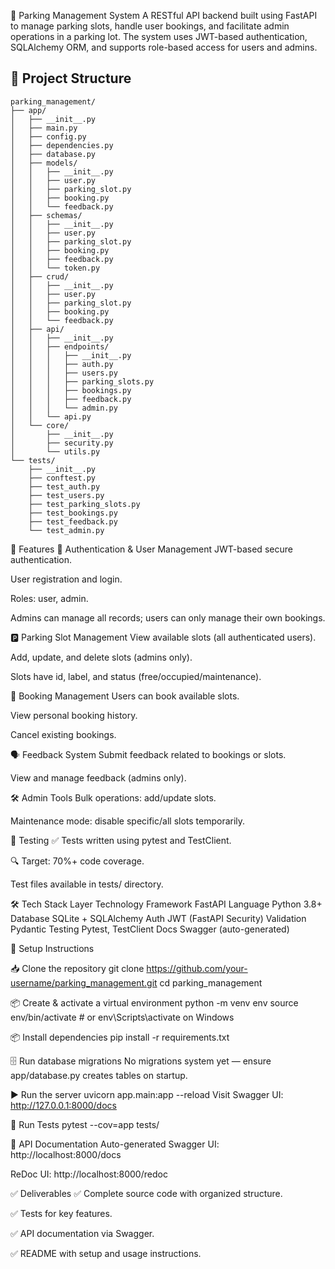 🚗 Parking Management System A RESTful API backend built using FastAPI to manage parking slots, handle user bookings, and facilitate admin operations in a parking lot. The system uses JWT-based authentication, SQLAlchemy ORM, and supports role-based access for users and admins.

## 📁 Project Structure

```
parking_management/
├── app/
│   ├── __init__.py
│   ├── main.py
│   ├── config.py
│   ├── dependencies.py
│   ├── database.py
│   ├── models/
│   │   ├── __init__.py
│   │   ├── user.py
│   │   ├── parking_slot.py
│   │   ├── booking.py
│   │   └── feedback.py
│   ├── schemas/
│   │   ├── __init__.py
│   │   ├── user.py
│   │   ├── parking_slot.py
│   │   ├── booking.py
│   │   ├── feedback.py
│   │   └── token.py
│   ├── crud/
│   │   ├── __init__.py
│   │   ├── user.py
│   │   ├── parking_slot.py
│   │   ├── booking.py
│   │   └── feedback.py
│   ├── api/
│   │   ├── __init__.py
│   │   ├── endpoints/
│   │   │   ├── __init__.py
│   │   │   ├── auth.py
│   │   │   ├── users.py
│   │   │   ├── parking_slots.py
│   │   │   ├── bookings.py
│   │   │   ├── feedback.py
│   │   │   └── admin.py
│   │   └── api.py
│   └── core/
│       ├── __init__.py
│       ├── security.py
│       └── utils.py
└── tests/
    ├── __init__.py
    ├── conftest.py
    ├── test_auth.py
    ├── test_users.py
    ├── test_parking_slots.py
    ├── test_bookings.py
    ├── test_feedback.py
    └── test_admin.py
```


🚀 Features 🔐 Authentication & User Management JWT-based secure authentication.

User registration and login.

Roles: user, admin.

Admins can manage all records; users can only manage their own bookings.

🅿️ Parking Slot Management View available slots (all authenticated users).

Add, update, and delete slots (admins only).

Slots have id, label, and status (free/occupied/maintenance).

📅 Booking Management Users can book available slots.

View personal booking history.

Cancel existing bookings.

🗣️ Feedback System Submit feedback related to bookings or slots.

View and manage feedback (admins only).

🛠️ Admin Tools Bulk operations: add/update slots.

Maintenance mode: disable specific/all slots temporarily.

🧪 Testing ✅ Tests written using pytest and TestClient.

🔍 Target: 70%+ code coverage.

Test files available in tests/ directory.

🛠️ Tech Stack Layer Technology Framework FastAPI Language Python 3.8+ Database SQLite + SQLAlchemy Auth JWT (FastAPI Security) Validation Pydantic Testing Pytest, TestClient Docs Swagger (auto-generated)

🔧 Setup Instructions

📥 Clone the repository git clone https://github.com/your-username/parking_management.git cd parking_management

📦 Create & activate a virtual environment python -m venv env source env/bin/activate # or env\Scripts\activate on Windows

📦 Install dependencies pip install -r requirements.txt

🗄️ Run database migrations No migrations system yet — ensure app/database.py creates tables on startup.

▶️ Run the server uvicorn app.main:app --reload Visit Swagger UI: http://127.0.0.1:8000/docs

🧪 Run Tests pytest --cov=app tests/

📮 API Documentation Auto-generated Swagger UI: http://localhost:8000/docs

ReDoc UI: http://localhost:8000/redoc

✅ Deliverables ✅ Complete source code with organized structure.

✅ Tests for key features.

✅ API documentation via Swagger.

✅ README with setup and usage instructions.
